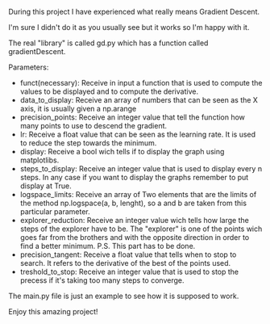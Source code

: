 During this project I have experienced what really means Gradient Descent.

I'm sure I didn't do it as you usually see but it works so I'm happy with it.

The real "library" is called gd.py which has a function called gradientDescent.

Parameters:
 * funct(necessary):
Receive in input a function that is used to compute the values to be displayed and to compute the derivative.
 * data_to_display:
Receive an array of numbers that can be seen as the X axis, it is usually given a np.arange
 * precision_points:
Receive an integer value that tell the function how many points to use to descend the gradient.
 * lr:
Receive a float value that can be seen as the learning rate. It is used to reduce the step towards the minimum.
 * display:
Receive a bool wich tells if to display the graph using matplotlibs.
 * steps_to_display:
Receive an integer value that is used to display every n steps. In any case if you want to display the graphs remember to put display at True.
 * logspace_limits:
Receive an array of Two elements that are the limits of the method np.logspace(a, b, lenght), so a and b are taken from this particular parameter.
 * explorer_reduction:
Receive an integer value wich tells how large the steps of the explorer have to be. The "explorer" is one of the points wich goes far from the brothers and with the opposite direction in order to find a better minimum. 
P.S. This part has to be done.
 * precision_tangent:
Receive a float value that tells when to stop to search. It refers to the derivative of the best of the points used.
 * treshold_to_stop:
Receive an integer value that is used to stop the precess if it's taking too many steps to converge.

The main.py file is just an example to see how it is supposed to work.

Enjoy this amazing project!